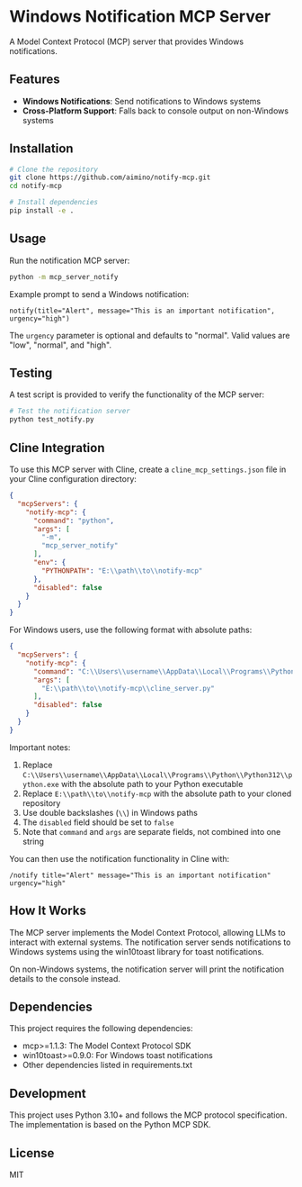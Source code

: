 # Windows Notification MCP Server

A Model Context Protocol (MCP) server that provides Windows notifications.

## Features

- **Windows Notifications**: Send notifications to Windows systems
- **Cross-Platform Support**: Falls back to console output on non-Windows systems

## Installation

```bash
# Clone the repository
git clone https://github.com/aimino/notify-mcp.git
cd notify-mcp

# Install dependencies
pip install -e .
```

## Usage

Run the notification MCP server:

```bash
python -m mcp_server_notify
```

Example prompt to send a Windows notification:

```
notify(title="Alert", message="This is an important notification", urgency="high")
```

The `urgency` parameter is optional and defaults to "normal". Valid values are "low", "normal", and "high".

## Testing

A test script is provided to verify the functionality of the MCP server:

```bash
# Test the notification server
python test_notify.py
```

## Cline Integration

To use this MCP server with Cline, create a `cline_mcp_settings.json` file in your Cline configuration directory:

```json
{
  "mcpServers": {
    "notify-mcp": {
      "command": "python",
      "args": [
        "-m",
        "mcp_server_notify"
      ],
      "env": {
        "PYTHONPATH": "E:\\path\\to\\notify-mcp"
      },
      "disabled": false
    }
  }
}
```

For Windows users, use the following format with absolute paths:

```json
{
  "mcpServers": {
    "notify-mcp": {
      "command": "C:\\Users\\username\\AppData\\Local\\Programs\\Python\\Python312\\python.exe",
      "args": [
        "E:\\path\\to\\notify-mcp\\cline_server.py"
      ],
      "disabled": false
    }
  }
}
```

Important notes:
1. Replace `C:\\Users\\username\\AppData\\Local\\Programs\\Python\\Python312\\python.exe` with the absolute path to your Python executable
2. Replace `E:\\path\\to\\notify-mcp` with the absolute path to your cloned repository
3. Use double backslashes (`\\`) in Windows paths
4. The `disabled` field should be set to `false`
5. Note that `command` and `args` are separate fields, not combined into one string

You can then use the notification functionality in Cline with:

```
/notify title="Alert" message="This is an important notification" urgency="high"
```

## How It Works

The MCP server implements the Model Context Protocol, allowing LLMs to interact with external systems. The notification server sends notifications to Windows systems using the win10toast library for toast notifications.

On non-Windows systems, the notification server will print the notification details to the console instead.

## Dependencies

This project requires the following dependencies:
- mcp>=1.1.3: The Model Context Protocol SDK
- win10toast>=0.9.0: For Windows toast notifications
- Other dependencies listed in requirements.txt

## Development

This project uses Python 3.10+ and follows the MCP protocol specification. The implementation is based on the Python MCP SDK.

## License

MIT
